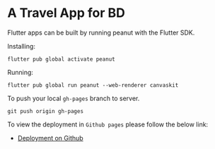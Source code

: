 # A Travel App for BD

Flutter apps can be built by running peanut with the Flutter SDK.

Installing:

```console
flutter pub global activate peanut
```

Running:

```console
flutter pub global run peanut --web-renderer canvaskit
```

To push your local `gh-pages` branch to server.

```console
git push origin gh-pages
```

To view the deployment in `Github pages` please follow the below link:

- [Deployment on Github](https://mahidul-islam.github.io/canvas/#/)
